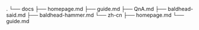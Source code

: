 .
└── docs
    ├── homepage.md
    ├── guide.md
    ├── QnA.md
    ├── baldhead-said.md
    ├── baldhead-hammer.md
    └── zh-cn
        ├── homepage.md
        └── guide.md
